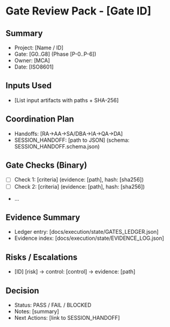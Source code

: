 # Gate Review Pack - [Gate ID]

## Summary
- Project: [Name / ID]
- Gate: [G0..G8] (Phase [P-0..P-6])
- Owner: [MCA]
- Date: [ISO8601]

## Inputs Used
- [List input artifacts with paths + SHA-256]

## Coordination Plan
- Handoffs: [RA→AA→SA/DBA→IA→QA→DA]
- SESSION_HANDOFF: [path to JSON] (schema: SESSION_HANDOFF.schema.json)

## Gate Checks (Binary)
- [ ] Check 1: [criteria] (evidence: [path], hash: [sha256])
- [ ] Check 2: [criteria] (evidence: [path], hash: [sha256])
- ...

## Evidence Summary
- Ledger entry: [docs/execution/state/GATES_LEDGER.json]
- Evidence index: [docs/execution/state/EVIDENCE_LOG.json]

## Risks / Escalations
- [ID] [risk] → control: [control] → evidence: [path]

## Decision
- Status: PASS / FAIL / BLOCKED
- Notes: [summary]
- Next Actions: [link to SESSION_HANDOFF]

